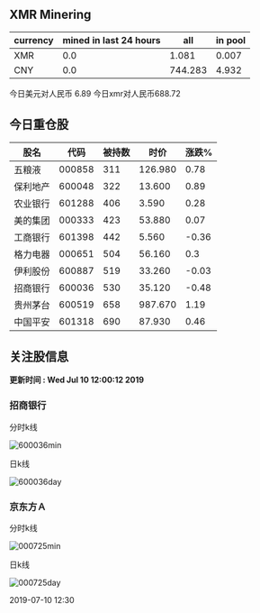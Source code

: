 ## XMR Minering

|currency|mined in last 24 hours|all|in pool|
|---|---|---|---|
|XMR|0.0|1.081|0.007|
|CNY|0.0|744.283|4.932|

今日美元对人民币 6.89	今日xmr对人民币688.72


## 今日重仓股 

|股名|代码|被持数|时价|涨跌%|
|---|---|---|---|---|
|五粮液|000858|311|126.980|0.78|
|保利地产|600048|322|13.600|0.89|
|农业银行|601288|406|3.590|0.28|
|美的集团|000333|423|53.880|0.07|
|工商银行|601398|442|5.560|-0.36|
|格力电器|000651|504|56.160|0.3|
|伊利股份|600887|519|33.260|-0.03|
|招商银行|600036|530|35.120|-0.48|
|贵州茅台|600519|658|987.670|1.19|
|中国平安|601318|690|87.930|0.46|

## 关注股信息
**更新时间 : Wed Jul 10 12:00:12 2019**
### 招商银行 
分时k线

![600036min](http://image.sinajs.cn/newchart/min/n/sh600036.gif)

日k线

![600036day](http://image.sinajs.cn/newchart/daily/n/sh600036.gif)

### 京东方Ａ 
分时k线

![000725min](http://image.sinajs.cn/newchart/min/n/sz000725.gif)

日k线

![000725day](http://image.sinajs.cn/newchart/daily/n/sz000725.gif)

2019-07-10 12:30
